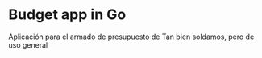 # Budget app in Go

Aplicación para el armado de presupuesto de Tan bien soldamos, pero de uso general
